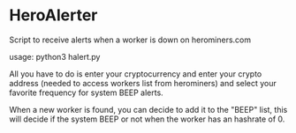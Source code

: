 # HeroAlerter
Script to receive alerts when a worker is down on herominers.com

usage:
python3 halert.py


All you have to do is enter your cryptocurrency and enter your crypto address (needed to access workers list from herominers) and select your favorite frequency for system BEEP alerts.

When a new worker is found, you can decide to add it to the "BEEP" list, this will decide if the system BEEP or not when the worker has an hashrate of 0.

